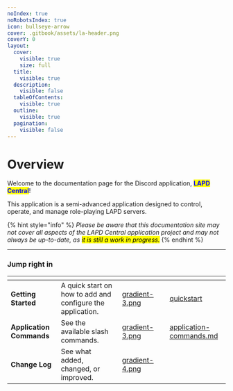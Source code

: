 ```yaml
---
noIndex: true
noRobotsIndex: true
icon: bullseye-arrow
cover: .gitbook/assets/la-header.png
coverY: 0
layout:
  cover:
    visible: true
    size: full
  title:
    visible: true
  description:
    visible: false
  tableOfContents:
    visible: true
  outline:
    visible: true
  pagination:
    visible: false
---
```


# Overview

Welcome to the documentation page for the Discord application, <mark style="color:blue;">**LAPD Central**</mark>!

This application is a semi-advanced application designed to control, operate, and manage role-playing LAPD servers.

{% hint style="info" %}
_Please be aware that this documentation site may not cover all aspects of the LAPD Central application project and may not always be up-to-date, as <mark style="background-color:yellow;">it is still a work in progress.</mark>_
{% endhint %}

***

### Jump right in

<table data-view="cards"><thead><tr><th></th><th></th><th data-hidden data-card-cover data-type="files"></th><th data-hidden></th><th data-hidden data-card-target data-type="content-ref"></th></tr></thead><tbody><tr><td><strong>Getting Started</strong></td><td>A quick start on how to add and configure the application.</td><td><a href=".gitbook/assets/gradient-3.png">gradient-3.png</a></td><td></td><td><a href="getting-started/quickstart/">quickstart</a></td></tr><tr><td><strong>Application Commands</strong></td><td>See the available slash commands.</td><td><a href=".gitbook/assets/gradient-3.png">gradient-3.png</a></td><td></td><td><a href="getting-started/quickstart/application-commands.md">application-commands.md</a></td></tr><tr><td><strong>Change Log</strong></td><td>See what added, changed, or improved.</td><td><a href=".gitbook/assets/gradient-4.png">gradient-4.png</a></td><td></td><td></td></tr></tbody></table>
